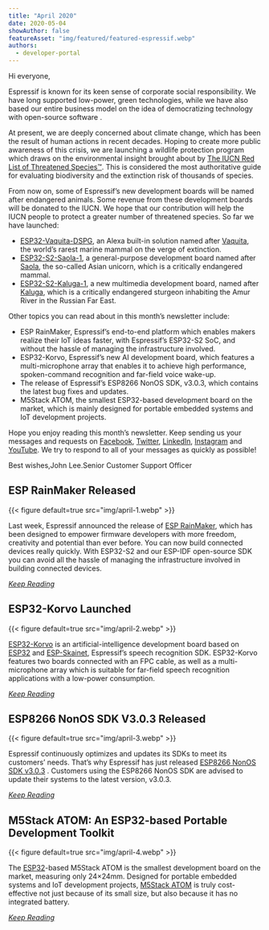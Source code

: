 ```yaml
---
title: "April 2020"
date: 2020-05-04
showAuthor: false
featureAsset: "img/featured/featured-espressif.webp"
authors:
  - developer-portal
---
```

Hi everyone,

Espressif is known for its keen sense of corporate social responsibility. We have long supported low-power, green technologies, while we have also based our entire business model on the idea of democratizing technology with open-source software .

At present, we are deeply concerned about climate change, which has been the result of human actions in recent decades. Hoping to create more public awareness of this crisis, we are launching a wildlife protection program which draws on the environmental insight brought about by [The IUCN Red List of Threatened Species™](https://www.iucn.org/zh-hans/node/24442). This is considered the most authoritative guide for evaluating biodiversity and the extinction risk of thousands of species.

From now on, some of Espressif’s new development boards will be named after endangered animals. Some revenue from these development boards will be donated to the IUCN. We hope that our contribution will help the IUCN people to protect a greater number of threatened species. So far we have launched:

- [ESP32-Vaquita-DSPG](https://github.com/espressif/esp-va-sdk/blob/master/docs/en/hw-reference/esp32/user-guide-esp32-vaquita-dspg.md), an Alexa built-in solution named after [Vaquita](https://www.worldwildlife.org/species/vaquita), the world’s rarest marine mammal on the verge of extinction.
- [ESP32-S2-Saola-1](https://docs.espressif.com/projects/esp-idf/en/latest/esp32s2/hw-reference/esp32s2/user-guide-saola-1-v1.2.html), a general-purpose development board named after [Saola](https://www.worldwildlife.org/species/saola), the so-called Asian unicorn, which is a critically endangered mammal.
- [ESP32-S2-Kaluga-1](https://www.espressif.com/en/news/ESP32-S2-mass-production), a new multimedia development board, named after [Kaluga](https://www.iucnredlist.org/species/10268/3186676), which is a critically endangered sturgeon inhabiting the Amur River in the Russian Far East.

Other topics you can read about in this month’s newsletter include:

- ESP RainMaker, Espressif’s end-to-end platform which enables makers realize their IoT ideas faster, with Espressif’s ESP32-S2 SoC, and without the hassle of managing the infrastructure involved.
- ESP32-Korvo, Espressif’s new AI development board, which features a multi-microphone array that enables it to achieve high performance, spoken-command recognition and far-field voice wake-up.
- The release of Espressif’s ESP8266 NonOS SDK, v3.0.3, which contains the latest bug fixes and updates.
- M5Stack ATOM, the smallest ESP32-based development board on the market, which is mainly designed for portable embedded systems and IoT development projects.

Hope you enjoy reading this month’s newsletter. Keep sending us your messages and requests on [Facebook](https://www.facebook.com/espressif/), [Twitter](https://twitter.com/EspressifSystem), [LinkedIn](https://www.linkedin.com/company/espressif-systems/), [Instagram](https://www.instagram.com/espressif_systems/) and [YouTube](https://www.youtube.com/channel/UCDBWNF7CJ2U5eLGT7o3rKog). We try to respond to all of your messages as quickly as possible!

Best wishes,John Lee.Senior Customer Support Officer

## ESP RainMaker Released

{{< figure
    default=true
    src="img/april-1.webp"
    >}}

Last week, Espressif announced the release of [ESP RainMaker](https://rainmaker.espressif.com/), which has been designed to empower firmware developers with more freedom, creativity and potential than ever before. You can now build connected devices really quickly. With ESP32-S2 and our ESP-IDF open-source SDK you can avoid all the hassle of managing the infrastructure involved in building connected devices.

[*Keep Reading*](https://www.espressif.com/en/news/ESP-RainMaker)

## ESP32-Korvo Launched

{{< figure
    default=true
    src="img/april-2.webp"
    >}}

[ESP32-Korvo](https://github.com/espressif/esp-skainet/blob/master/docs/en/hw-reference/esp32/user-guide-esp32-korvo-v1.1.md) is an artificial-intelligence development board based on [ESP32](https://www.espressif.com/en/products/hardware/esp32/overview) and [ESP-Skainet](https://www.espressif.com/en/products/software/esp-skainet/overview), Espressif’s speech recognition SDK. ESP32-Korvo features two boards connected with an FPC cable, as well as a multi-microphone array which is suitable for far-field speech recognition applications with a low-power consumption.

[*Keep Reading*](https://www.espressif.com/en/news/ESP32-Korvo)

## ESP8266 NonOS SDK V3.0.3 Released

{{< figure
    default=true
    src="img/april-3.webp"
    >}}

Espressif continuously optimizes and updates its SDKs to meet its customers’ needs. That’s why Espressif has just released [ESP8266 NonOS SDK v3.0.3](https://github.com/espressif/ESP8266_NONOS_SDK/releases) . Customers using the ESP8266 NonOS SDK are advised to update their systems to the latest version, v3.0.3.

[*Keep Reading*](https://www.espressif.com/en/news/ESP8266_NonOS_3.0.3)

## M5Stack ATOM: An ESP32-based Portable Development Toolkit

{{< figure
    default=true
    src="img/april-4.webp"
    >}}

The [ESP32](https://www.espressif.com/en/products/hardware/esp32/overview)-based M5Stack ATOM is the smallest development board on the market, measuring only 24×24mm. Designed for portable embedded systems and IoT development projects, [M5Stack ATOM](https://m5stack.com/products/atom-matrix-esp32-development-kit) is truly cost-effective not just because of its small size, but also because it has no integrated battery.

[*Keep Reading*](https://www.espressif.com/en/news/M5Stack_ATOM_ESP32)
